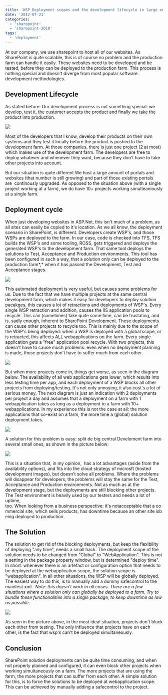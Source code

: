 ```yaml
---
title: 'WSP Deployment scopes and the development lifecycle in large environments'
date: '2012-07-21'
categories:
  - 'sharepoint'
  - 'sharepoint-2010'
tags:
  - 'deployment'
---
```


At our company, we use sharepoint to host all of our websites. As SharePoint is quite scalable, this is of course no problem and the production farm can handle it easily. These websites need to be developed and be tested, before they can be deployed to the production farm. This process is nothing special and doesn't diverge from most popular software development methodologies.

## Development Lifecycle

As stated before: Our development process is not something special: we develop, test it, the customer accepts the product and finally we take the product into production.



[![](images/8168.Deployment1.png)](http://bloggingabout.net/cfs-file.ashx/__key/CommunityServer.Blogs.Components.WeblogFiles/bas/8168.Deployment1.png)



Most of the developers that I know, develop their products on their own systems and they test it locally before the product is pushed to the development farm. At those companies, there is just one project (2 at most) which makes use of the development farm. The developers are free to deploy whatever and whenever they want, because they don't have to take other projects into account.



But our situation is quite different.We host a large amount of portals and websites (that number is still growing) and part of those existing portals are  continously upgraded. As opposed to the situation above (with a single project working at a farm), we do have 10+ projects working simulteaniously at a single farm.



## Deployment cycle

When just developing websites in ASP.Net, this isn't much of a problem, as all sites can easily be copied to it's location. As we all know, the deployment scenario in SharePoint, is different. Developers create WSP's, and those WSPs are deployed to the farm. In our case, code is checked into TFS, TFS builds the WSP's and some tooling, ROSS, gets triggered and deploys the generated WSP's to the development farm. That same tool deploys the solutions to Test, Acceptance and Production environments. This tool has been configured in such a way, that a solution only can be deployed to the production farm*,* when it has passed the Development, Test and Acceptance stages.



[![](images/1070.Deployment2.png)](http://bloggingabout.net/cfs-file.ashx/__key/CommunityServer.Blogs.Components.WeblogFiles/bas/1070.Deployment2.png)



This automated deployment is very useful, but causes some problems for us. Due to the fact that we have multiple projects at the same central development farm, which makes it easy for developers to deploy solution pacakges, this causes a lot of retractions and deployments of WSP's. Every single WSP retraction and addition, causes the IIS application pools to recycle. This can (sometimes) take quite some time, can be frustating, and is, sadly enough, inherent to SharePoint Development. These deployments can cause other projects to recycle too. This is mainly due to the scope of the WSP's being deployed: when a WSP is deployed with a global scope, or is retracted, this affects ALL webapplications on the farm. Every single application gets a "free" application pool recycle. With two projects, this doesn't have to cause much problems: even when no deployment planning is made, those projects don't have to suffer much from each other.



[![](images/5127.deploymenttimeframe1.png)](http://bloggingabout.net/cfs-file.ashx/__key/CommunityServer.Blogs.Components.WeblogFiles/bas/5127.deploymenttimeframe1.png)



But when more projects come in, things get worse, as seen in the diagram below. The availability of all web applications gets lower, which results into less testing time per app, and each deployment of a WSP blocks all other projects from deploying/testing. It's not only annoying, it also cost's a lot of serious money. The next diagram is just an indication with 2 deployments per project a day and assumes that a deployment on a farm with 1 webapplication takes as long as a deployment to a farm with 10+ webapplications. In my experience this is not the case at all: the more applications that co-exist on a farm, the more time a (global) solution deployment takes.



[![](images/1205.deploymenttimeframe2.png)](http://bloggingabout.net/cfs-file.ashx/__key/CommunityServer.Blogs.Components.WeblogFiles/bas/1205.deploymenttimeframe2.png)



A solution for this problem is easy: split de big central Develoment farm into several small ones, as shown in the picture below:





[![](images/8561.Deployment3.png)](http://bloggingabout.net/cfs-file.ashx/__key/CommunityServer.Blogs.Components.WeblogFiles/bas/8561.Deployment3.png)



This is a situation that, in my opinion,  has a lot advantages (aside from the availability options), and fits into the cloud strategy of microsft (hosted development images), but doesn't solve all problems. Where the problems will disappear for developers, the problems will stay the same for the Test, Acceptance and Production environments. Not as much as at the development stage, but the deployments are still blocking other projects. The Test environment is heavily used by our testers and needs a lot of uptime, too. When looking from a business perspective: it's notacceptable that a commercial site, which sells products, has downtime because an other site isbeing deployed to production.



## The Solution

The solution to get rid of the blocking deployments, but keep the flexibility of deploying "any time", needs a small hack. The deployment scope of the solution needs to be changed from "Global" to "WebApplication". This is not a setting in the package property window, but is determined "deploy time". In short: whenever there is an artefact or configuration option that needs to be deployed at the webapplication scope, the solution scope is "webapplication". In all other situations, the WSP will be globally deployed. The easiest way to do this, is to manually add a dummy safecontrol to the manifest.xml.  *Note: this doesn't work in all cases. There are a few situations where a solution only can globally be deployed to a farm. Try to bundle these functionalities into a single package, to keep downtime as low as possible.*



[![](images/2604.deploymenttimeframe3.png)](http://bloggingabout.net/cfs-file.ashx/__key/CommunityServer.Blogs.Components.WeblogFiles/bas/2604.deploymenttimeframe3.png)



As seen in the picture above, in the most ideal situation, projects don't block each other from testing. The only influence that projects have on each other, is the fact that wsp's can't be deployed simultaneously.



## Conclusion

SharePoint solution deployments can be quite time consuming, and when not properly planned and configured, it can even block other projects when working simultaneously on a farm. The more projects that are using the farm, the more projects that can suffer from each other. A simple solution for this, is to force the solutions to be deployed at webapplication scope. This can be achieved by manually adding a safecontrol to the project.
